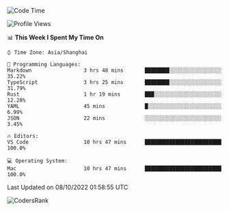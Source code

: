 <!--START_SECTION:waka-->
![Code Time](http://img.shields.io/badge/Code%20Time-1%2C711%20hrs%207%20mins-blue)

![Profile Views](http://img.shields.io/badge/Profile%20Views-8-blue)

📊 **This Week I Spent My Time On** 

```text
⌚︎ Time Zone: Asia/Shanghai

💬 Programming Languages: 
Markdown                 3 hrs 48 mins       ████████░░░░░░░░░░░░░░░░░   35.22% 
TypeScript               3 hrs 25 mins       ████████░░░░░░░░░░░░░░░░░   31.79% 
Rust                     1 hr 19 mins        ███░░░░░░░░░░░░░░░░░░░░░░   12.28% 
YAML                     45 mins             █░░░░░░░░░░░░░░░░░░░░░░░░   6.99% 
JSON                     22 mins             ░░░░░░░░░░░░░░░░░░░░░░░░░   3.45%

🔥 Editors: 
VS Code                  10 hrs 47 mins      █████████████████████████   100.0%

💻 Operating System: 
Mac                      10 hrs 47 mins      █████████████████████████   100.0%

```


 Last Updated on 08/10/2022 01:58:55 UTC
<!--END_SECTION:waka-->

![CodersRank](https://cr-skills-chart-widget.azurewebsites.net/api/api?username=BugenZhao&padding=16&tooltip=true&branding=false&sort-by-score=true&skills=Rust%2C%20Swift%2C%20C%2C%20TypeScript%2C%20Java%2C%20Go%2C%20Dart%2C%20C%2B%2B%2C%20Python%2C%20Assembly%2C%20Shell%2C%20Kotlin)
